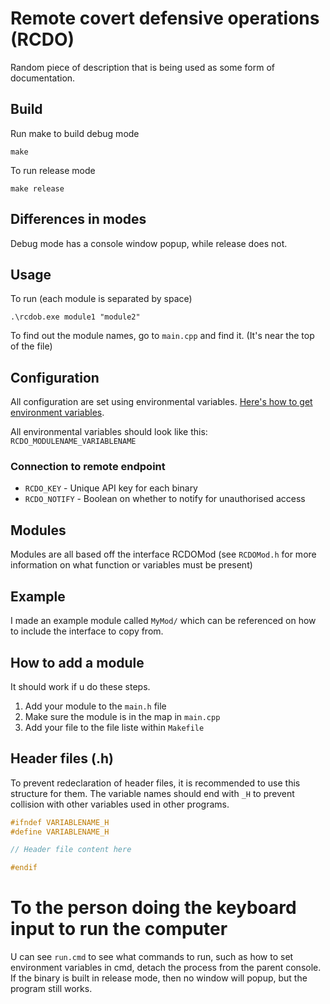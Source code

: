 # Remote covert defensive operations (RCDO)
Random piece of description that is being used as some form of
documentation.

## Build
Run make to build debug mode
```
make
```

To run release mode
```
make release
```

## Differences in modes
Debug mode has a console window popup, while release does not.

## Usage
To run (each module is separated by space)
```
.\rcdob.exe module1 "module2"
```

To find out the module names, go to `main.cpp` and find it. (It's near
the top of the file)

## Configuration
All configuration are set using environmental variables. [Here's how to get environment
variables](https://docs.microsoft.com/en-us/cpp/c-runtime-library/reference/getenv-wgetenv?view=msvc-160).

All environmental variables should look like this:
`RCDO_MODULENAME_VARIABLENAME`

### Connection to remote endpoint
- `RCDO_KEY` - Unique API key for each binary
- `RCDO_NOTIFY` - Boolean on whether to notify for unauthorised access

## Modules
Modules are all based off the interface RCDOMod (see `RCDOMod.h` for
more information on what function or variables must be present)

## Example
I made an example module called `MyMod/` which can be referenced
on how to include the interface to copy from.

## How to add a module
It should work if u do these steps.
1. Add your module to the `main.h` file
1. Make sure the module is in the map in `main.cpp`
1. Add your file to the file liste within `Makefile`

## Header files (.h)
To prevent redeclaration of header files, it is recommended to use this
structure for them. The variable names should end with `_H` to prevent
collision with other variables used in other programs.
```cpp
#ifndef VARIABLENAME_H
#define VARIABLENAME_H

// Header file content here

#endif
```

# To the person doing the keyboard input to run the computer
U can see `run.cmd` to see what commands to run, such as how to set
environment variables in cmd, detach the process from the parent
console. If the binary is built in release mode, then no window will
popup, but the program still works.
